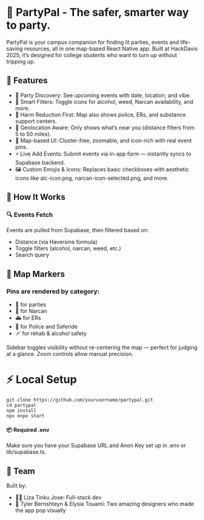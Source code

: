 # 🥳 PartyPal - The safer, smarter way to party.

PartyPal is your campus companion for finding lit parties, events and life-saving resources, all in one map-based React Native app. Built at HackDavis 2025, it’s designed for college students who want to turn up without tripping up.

## 🚀 Features
- 🎉 Party Discovery: See upcoming events with date, location, and vibe.
- 🍻 Smart Filters: Toggle icons for alcohol, weed, Narcan availability, and more.
- 🧠 Harm Reduction First: Map also shows police, ERs, and substance support centers.
- 🧭 Geolocation Aware: Only shows what’s near you (distance filters from 5 to 50 miles).
- 📍 Map-based UI: Cluster-free, zoomable, and icon-rich with real event pins.
- ⚡ Live Add Events: Submit events via in-app form — instantly syncs to Supabase backend.
- 🖼️ Custom Emojis & Icons: Replaces basic checkboxes with aesthetic icons like alc-icon.png, narcan-icon-selected.png, and more.


## 🧪 How It Works
### 🔍 Events Fetch
Events are pulled from Supabase, then filtered based on:
- Distance (via Haversine formula)
- Toggle filters (alcohol, narcan, weed, etc.)
- Search query

## 🧭 Map Markers
### Pins are rendered by category:
- 🎉 for parties
- 💊 for Narcan
- 🚑 for ERs
- 🚓 for Police and Saferide
- 🩹 for rehab & alcohol safety

Sidebar toggles visibility without re-centering the map — perfect for judging at a glance. Zoom controls allow manual precision.

# ⚡ Local Setup
````
git clone https://github.com/yourusername/partypal.git
cd partypal
npm install
npx expo start
````

#### 📦 Required .env
Make sure you have your Supabase URL and Anon Key set up in .env or lib/supabase.ts.


## 🙌 Team
Built by:
- 👩‍💻 Liza Tinku Jose: Full-stack dev
- 🎨 Tyler Bernshteyn & Elysia Touami: Two amazing designers who made the app pop visually
